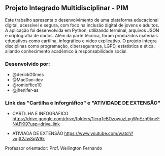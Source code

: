 ## Projeto Integrado Multidisciplinar - PIM

Este trabalho apresenta o desenvolvimento de uma plataforma educacional digital, acessível e segura, com foco na inclusão digital de jovens e adultos. A aplicação foi desenvolvida em Python, utilizando terminal, arquivos JSON e criptografia de dados. Além da parte técnica, foram produzidos materiais educativos como cartilha, infográfico e vídeo explicativo. O projeto integra disciplinas como programação, cibersegurança, LGPD, estatística e ética, aliando conhecimento acadêmico à responsabilidade social.

### Desenvolvido por:

- @derickG0mes
- @MacDan-dev
- @romioffice10
- @jhenifer-as

### Link das "Cartilha e Inforgráfico" e "ATIVIDADE DE EXTENSÃO"

- CARTILHA E INFOGRÁFICO
    https://drive.google.com/drive/folders/1IcrqTeBDzowuzLpgWqEzn9kneFNAFKl9?usp=drive_link

- ATIVIADA DE EXTENSÃO
    https://www.youtube.com/watch?v=jtt2JwSqW9k

Professor orientador: Prof. Wellington Fernando
